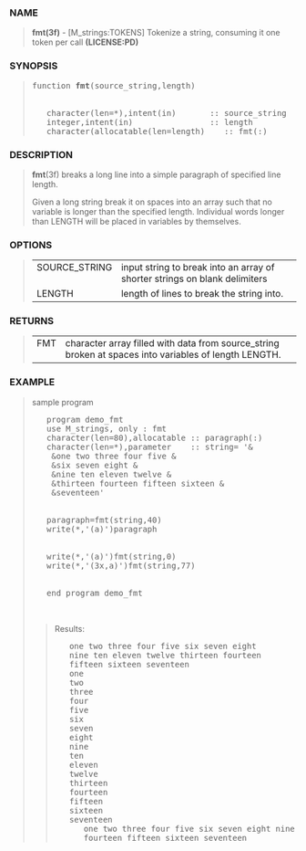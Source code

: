 <?
<body>
  <a name="top"></a>
  <div id="Container">
    <div id="Content">
      <div class="c42">
      </div><a name="0"></a>
      <h3><a name="0">NAME</a></h3>
      <blockquote>
        <b>fmt(3f)</b> - [M_strings:TOKENS] Tokenize a string, consuming it one token per call <b>(LICENSE:PD)</b>
      </blockquote><a name="contents"></a>
      <h3><a name="8">SYNOPSIS</a></h3>
      <blockquote>
        <pre>
function <b>fmt</b>(source_string,length)
<br />
   character(len=*),intent(in)       :: source_string
   integer,intent(in)                :: length
   character(allocatable(len=length)    :: fmt(:)
</pre>
      </blockquote><a name="2"></a>
      <h3><a name="2">DESCRIPTION</a></h3>
      <blockquote>
        <b>fmt</b>(3f) breaks a long line into a simple paragraph of specified line length.
        <p>Given a long string break it on spaces into an array such that no variable is longer than the specified length. Individual words longer than
        LENGTH will be placed in variables by themselves.</p>
      </blockquote><a name="3"></a>
      <h3><a name="3">OPTIONS</a></h3>
      <blockquote>
        <table cellpadding="3">
          <tr valign="top">
            <td class="c43" colspan="1">SOURCE_STRING</td>
            <td>input string to break into an array of shorter strings on blank delimiters</td>
          </tr>
          <tr valign="top">
            <td class="c43" width="6%" nowrap="nowrap">LENGTH</td>
            <td valign="bottom">length of lines to break the string into.</td>
          </tr>
        </table>
      </blockquote><a name="4"></a>
      <h3><a name="4">RETURNS</a></h3>
      <blockquote>
        <table cellpadding="3">
          <tr valign="top">
            <td class="c43" width="6%" nowrap="nowrap">FMT</td>
            <td valign="bottom">character array filled with data from source_string broken at spaces into variables of length LENGTH.</td>
          </tr>
        </table>
      </blockquote><a name="5"></a>
      <h3><a name="5">EXAMPLE</a></h3>
      <blockquote>
        sample program
        <pre>
   program demo_fmt
   use M_strings, only : fmt
   character(len=80),allocatable :: paragraph(:)
   character(len=*),parameter    :: string= '&amp;
    &amp;one two three four five &amp;
    &amp;six seven eight &amp;
    &amp;nine ten eleven twelve &amp;
    &amp;thirteen fourteen fifteen sixteen &amp;
    &amp;seventeen'
<br />
   paragraph=fmt(string,40)
   write(*,'(a)')paragraph
<br />
   write(*,'(a)')fmt(string,0)
   write(*,'(3x,a)')fmt(string,77)
<br />
   end program demo_fmt
<br />
</pre>
        <blockquote>
          Results:
          <pre>
   one two three four five six seven eight
   nine ten eleven twelve thirteen fourteen
   fifteen sixteen seventeen
   one
   two
   three
   four
   five
   six
   seven
   eight
   nine
   ten
   eleven
   twelve
   thirteen
   fourteen
   fifteen
   sixteen
   seventeen
      one two three four five six seven eight nine ten eleven twelve thirteen
      fourteen fifteen sixteen seventeen
</pre>
        </blockquote>
      </blockquote><a name="6"></a>
    </div>
  </div>
</body>
